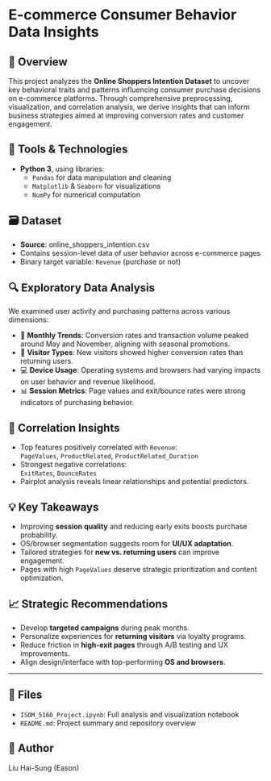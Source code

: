 # E-commerce Consumer Behavior Data Insights

## 📌 Overview
This project analyzes the **Online Shoppers Intention Dataset** to uncover key behavioral traits and patterns influencing consumer purchase decisions on e-commerce platforms. Through comprehensive preprocessing, visualization, and correlation analysis, we derive insights that can inform business strategies aimed at improving conversion rates and customer engagement.

## 🧰 Tools & Technologies
- **Python 3**, using libraries:
  - `Pandas` for data manipulation and cleaning
  - `Matplotlib` & `Seaborn` for visualizations
  - `NumPy` for numerical computation

## 🗃 Dataset
- **Source**: online_shoppers_intention.csv
- Contains session-level data of user behavior across e-commerce pages
- Binary target variable: `Revenue` (purchase or not)

## 🔍 Exploratory Data Analysis
We examined user activity and purchasing patterns across various dimensions:
- 📅 **Monthly Trends**: Conversion rates and transaction volume peaked around May and November, aligning with seasonal promotions.
- 🔁 **Visitor Types**: New visitors showed higher conversion rates than returning users.
- 💻 **Device Usage**: Operating systems and browsers had varying impacts on user behavior and revenue likelihood.
- 📊 **Session Metrics**: Page values and exit/bounce rates were strong indicators of purchasing behavior.

## 🔗 Correlation Insights
- Top features positively correlated with `Revenue`:  
  `PageValues`, `ProductRelated`, `ProductRelated_Duration`
- Strongest negative correlations:  
  `ExitRates`, `BounceRates`
- Pairplot analysis reveals linear relationships and potential predictors.

## 💡 Key Takeaways
- Improving **session quality** and reducing early exits boosts purchase probability.
- OS/browser segmentation suggests room for **UI/UX adaptation**.
- Tailored strategies for **new vs. returning users** can improve engagement.
- Pages with high `PageValues` deserve strategic prioritization and content optimization.

## 📈 Strategic Recommendations
- Develop **targeted campaigns** during peak months.
- Personalize experiences for **returning visitors** via loyalty programs.
- Reduce friction in **high-exit pages** through A/B testing and UX improvements.
- Align design/interface with top-performing **OS and browsers**.

---

## 📁 Files
- `ISOM_5160_Project.ipynb`: Full analysis and visualization notebook
- `README.md`: Project summary and repository overview

## 👤 Author
Liu Hai-Sung (Eason)  
